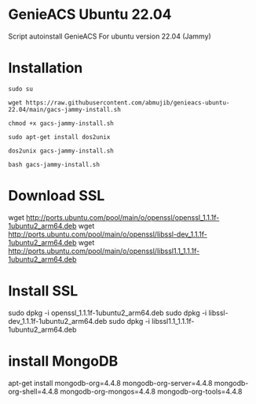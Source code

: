 # GenieACS Ubuntu 22.04
Script autoinstall GenieACS For ubuntu version 22.04 (Jammy)

# Installation
```
sudo su
```
```
wget https://raw.githubusercontent.com/abmujib/genieacs-ubuntu-22.04/main/gacs-jammy-install.sh
```
```
chmod +x gacs-jammy-install.sh
```
```
sudo apt-get install dos2unix
```
```
dos2unix gacs-jammy-install.sh
```
```
bash gacs-jammy-install.sh
```


# Download SSL
wget http://ports.ubuntu.com/pool/main/o/openssl/openssl_1.1.1f-1ubuntu2_arm64.deb
wget http://ports.ubuntu.com/pool/main/o/openssl/libssl-dev_1.1.1f-1ubuntu2_arm64.deb
wget http://ports.ubuntu.com/pool/main/o/openssl/libssl1.1_1.1.1f-1ubuntu2_arm64.deb

# Install SSL
sudo dpkg -i openssl_1.1.1f-1ubuntu2_arm64.deb
sudo dpkg -i libssl-dev_1.1.1f-1ubuntu2_arm64.deb 
sudo dpkg -i libssl1.1_1.1.1f-1ubuntu2_arm64.deb

# install MongoDB
apt-get install mongodb-org=4.4.8 mongodb-org-server=4.4.8 mongodb-org-shell=4.4.8 mongodb-org-mongos=4.4.8 mongodb-org-tools=4.4.8
